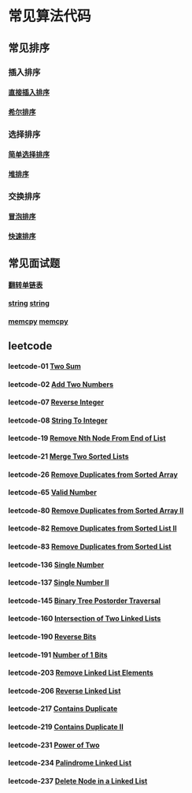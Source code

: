 # 常见算法代码

## 常见排序
### 插入排序
#### [直接插入排序][Insert]
#### [希尔排序][Shell]

### 选择排序
#### [简单选择排序][Select]
#### [堆排序][Heap]

### 交换排序
#### [冒泡排序][Bubble]
#### [快速排序][Quick]


## 常见面试题
#### [翻转单链表][Reverse]
#### [string] [string]
#### [memcpy] [memcpy]

## leetcode
#### leetcode-01 [Two Sum][001]
#### leetcode-02 [Add Two Numbers][002]
#### leetcode-07 [Reverse Integer][007]
#### leetcode-08 [String To Integer][008]
#### leetcode-19 [Remove Nth Node From End of List][019]
#### leetcode-21 [Merge Two Sorted Lists][021]
#### leetcode-26 [Remove Duplicates from Sorted Array][026]
#### leetcode-65 [Valid Number][065]
#### leetcode-80 [Remove Duplicates from Sorted Array II][080]
#### leetcode-82 [Remove Duplicates from Sorted List II][082]
#### leetcode-83 [Remove Duplicates from Sorted List][083]
#### leetcode-136 [Single Number][136]
#### leetcode-137 [Single Number II][137]
#### leetcode-145 [Binary Tree Postorder Traversal][145]
#### leetcode-160 [Intersection of Two Linked Lists][160]
#### leetcode-190 [Reverse Bits][190]
#### leetcode-191 [Number of 1 Bits][191]
#### leetcode-203 [Remove Linked List Elements][203]
#### leetcode-206 [Reverse Linked List][206]
#### leetcode-217 [Contains Duplicate][217]
#### leetcode-219 [Contains Duplicate II][219]
#### leetcode-231 [Power of Two][231]
#### leetcode-234 [Palindrome Linked List][234]
#### leetcode-237 [Delete Node in a Linked List][237]



[Bubble]: https://github.com/NicoleRobin/algorithm/blob/master/Algorithm/Sort/BubbleSort/BubbleSort.cpp
[Heap]: https://github.com/NicoleRobin/algorithm/blob/master/Algorithm/Sort/HeapSort/HeapSort.cpp
[Insert]: https://github.com/NicoleRobin/algorithm/blob/master/Algorithm/Sort/InsertSort/InsertSort.cpp
[Quick]: https://github.com/NicoleRobin/algorithm/blob/master/Algorithm/Sort/QuickSort/QuickSort.cpp
[Select]: https://github.com/NicoleRobin/algorithm/blob/master/Algorithm/Sort/SelectSort/SelectSort.cpp
[Shell]: https://github.com/NicoleRobin/algorithm/blob/master/Algorithm/Sort/ShellSort/ShellSort.cpp

[Reverse]: https://github.com/NicoleRobin/algorithm/blob/master/Algorithm/ReverseList/ReverseList.cpp
[string]: https://github.com/NicoleRobin/algorithm/blob/master/Algorithm/string
[memcpy]: https://github.com/NicoleRobin/algorithm/blob/master/Algorithm/memcpy

[001]: https://github.com/NicoleRobin/algorithm/blob/master/Algorithm/TwoSum/TwoSum.cpp
[002]: https://github.com/NicoleRobin/algorithm/blob/master/Algorithm/AddTwoNumbers/AddTwoNumbers.cpp
[007]: https://github.com/NicoleRobin/algorithm/blob/master/Algorithm/ReverseInteger/ReverseInteger.cpp
[008]: https://github.com/NicoleRobin/algorithm/blob/master/Algorithm/StringToInteger/StringToInteger.cpp
[019]: https://github.com/NicoleRobin/algorithm/blob/master/Algorithm/RemoveNthNodeFromEndOfList/RemoveNthNodeFromEndOfList.cpp
[021]: https://github.com/NicoleRobin/algorithm/blob/master/Algorithm/MergeTwoSortedLists/MergeTwoSortedLists.cpp
[026]: https://github.com/NicoleRobin/algorithm/blob/master/Algorithm/RemoveDuplicatesFromSortedArray/RemoveDuplicatesFromSortedArray.cpp
[065]: https://github.com/NicoleRobin/algorithm/blob/master/Algorithm/ValidNumber/ValidNumber.cpp
[080]: https://github.com/NicoleRobin/algorithm/blob/master/Algorithm/RemoveDuplicatesFromSortedArrayII/RemoveDuplicatesFromSortedArrayII.cpp
[082]: https://github.com/NicoleRobin/algorithm/blob/master/Algorithm/RemoveDuplicatesFromSortedListII/RemoveDuplicatesFromSortedListII.cpp
[083]: https://github.com/NicoleRobin/algorithm/blob/master/Algorithm/RemoveDuplicatesFromSortedList/RemoveDuplicatesFromSortedList.cpp
[136]: https://github.com/NicoleRobin/algorithm/blob/master/Algorithm/SingleNumber/SingleNumber.cpp
[137]: https://github.com/NicoleRobin/algorithm/blob/master/Algorithm/SingleNumberII/SingleNumberII.cpp
[145]: https://github.com/NicoleRobin/algorithm/blob/master/Algorithm/BinaryTreePostorderTraversal/BinaryTreePostorderTraversal.cpp
[160]: https://github.com/NicoleRobin/algorithm/blob/master/Algorithm/SingleNumberII/SingleNumberII.cpp
[190]: https://github.com/NicoleRobin/algorithm/blob/master/Algorithm/ReverseBits/ReverseBits.cpp
[191]: https://github.com/NicoleRobin/algorithm/blob/master/Algorithm/NumberOf1Bits/NumberOf1Bits.cpp
[203]: https://github.com/NicoleRobin/algorithm/blob/master/Algorithm/RemoveLinkedListElements/RemoveLinkedListElements.cpp
[206]: https://github.com/NicoleRobin/algorithm/blob/master/Algorithm/ReverseLinkedList/ReverseLinkedList.cpp
[217]: https://github.com/NicoleRobin/algorithm/blob/master/Algorithm/ContainsDuplicate/ContainsDuplicate.cpp
[219]: https://github.com/NicoleRobin/algorithm/blob/master/Algorithm/ContainsDuplicateII/ContainsDuplicateII.cpp
[231]: https://github.com/NicoleRobin/algorithm/blob/master/Algorithm/PowerOfTwo/PowerOfTwo.cpp
[234]: https://github.com/NicoleRobin/algorithm/blob/master/Algorithm/PalindromeLinkedList/PalindromeLinkedList.cpp
[237]: https://github.com/NicoleRobin/algorithm/blob/master/Algorithm/DeleteNodeInALinkedList/DeleteNodeInALinkedList.cpp

